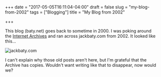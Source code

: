 +++
date = "2017-05-05T16:11:04-04:00"
draft = false
slug = "my-blog-from-2002"
tags = ["Blogging"]
title = "My Blog from 2002"

+++

This blog (baty.net) goes back to sometime in 2000. I was poking around the
[Internet Archives](https://archive.org/) and ran across jackbaty.com from 2002. It 
looked like this...

![jackbaty.com](/img/2017/jackbatydotcom2002.jpg)

I can't explain why those old posts aren't here, but I'm grateful that the Archive 
has copies. Wouldn't want writing like that to disappear, now would we?
